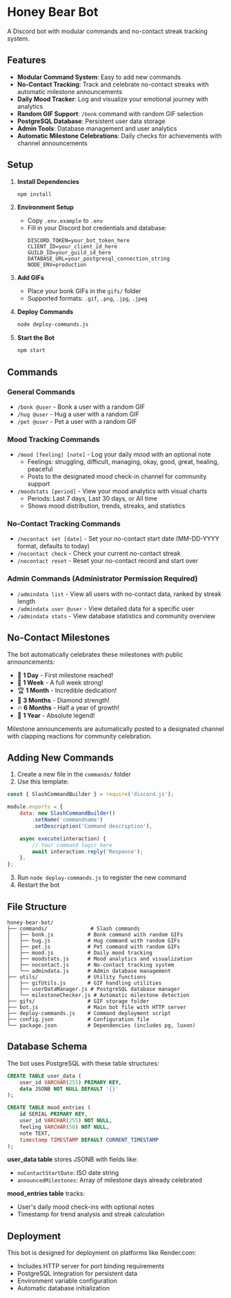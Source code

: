 # Honey Bear Bot

A Discord bot with modular commands and no-contact streak tracking system.

## Features

- **Modular Command System**: Easy to add new commands
- **No-Contact Tracking**: Track and celebrate no-contact streaks with automatic milestone announcements
- **Daily Mood Tracker**: Log and visualize your emotional journey with analytics
- **Random GIF Support**: `/bonk` command with random GIF selection
- **PostgreSQL Database**: Persistent user data storage
- **Admin Tools**: Database management and user analytics
- **Automatic Milestone Celebrations**: Daily checks for achievements with channel announcements

## Setup

1. **Install Dependencies**
   ```bash
   npm install
   ```

2. **Environment Setup**
   - Copy `.env.example` to `.env`
   - Fill in your Discord bot credentials and database:
     ```
     DISCORD_TOKEN=your_bot_token_here
     CLIENT_ID=your_client_id_here
     GUILD_ID=your_guild_id_here
     DATABASE_URL=your_postgresql_connection_string
     NODE_ENV=production
     ```

3. **Add GIFs**
   - Place your bonk GIFs in the `gifs/` folder
   - Supported formats: `.gif`, `.png`, `.jpg`, `.jpeg`

4. **Deploy Commands**
   ```bash
   node deploy-commands.js
   ```

5. **Start the Bot**
   ```bash
   npm start
   ```

## Commands

### General Commands
- `/bonk @user` - Bonk a user with a random GIF
- `/hug @user` - Hug a user with a random GIF
- `/pet @user` - Pet a user with a random GIF

### Mood Tracking Commands
- `/mood [feeling] [note]` - Log your daily mood with an optional note
  - Feelings: struggling, difficult, managing, okay, good, great, healing, peaceful
  - Posts to the designated mood check-in channel for community support
- `/moodstats [period]` - View your mood analytics with visual charts
  - Periods: Last 7 days, Last 30 days, or All time
  - Shows mood distribution, trends, streaks, and statistics

### No-Contact Tracking Commands
- `/nocontact set [date]` - Set your no-contact start date (MM-DD-YYYY format, defaults to today)
- `/nocontact check` - Check your current no-contact streak
- `/nocontact reset` - Reset your no-contact record and start over

### Admin Commands (Administrator Permission Required)
- `/admindata list` - View all users with no-contact data, ranked by streak length
- `/admindata user @user` - View detailed data for a specific user
- `/admindata stats` - View database statistics and community overview

## No-Contact Milestones

The bot automatically celebrates these milestones with public announcements:
- 🎉 **1 Day** - First milestone reached!
- 🌟 **1 Week** - A full week strong!
- 🏆 **1 Month** - Incredible dedication!
- 💎 **3 Months** - Diamond strength!
- 🔥 **6 Months** - Half a year of growth!
- 👑 **1 Year** - Absolute legend!

Milestone announcements are automatically posted to a designated channel with clapping reactions for community celebration.

## Adding New Commands

1. Create a new file in the `commands/` folder
2. Use this template:

```javascript
const { SlashCommandBuilder } = require('discord.js');

module.exports = {
    data: new SlashCommandBuilder()
        .setName('commandname')
        .setDescription('Command description'),

    async execute(interaction) {
        // Your command logic here
        await interaction.reply('Response');
    },
};
```

3. Run `node deploy-commands.js` to register the new command
4. Restart the bot

## File Structure

```
honey-bear-bot/
├── commands/              # Slash commands
│   ├── bonk.js           # Bonk command with random GIFs
│   ├── hug.js            # Hug command with random GIFs
│   ├── pet.js            # Pet command with random GIFs
│   ├── mood.js           # Daily mood tracking
│   ├── moodstats.js      # Mood analytics and visualization
│   ├── nocontact.js      # No-contact tracking system
│   └── admindata.js      # Admin database management
├── utils/                # Utility functions
│   ├── gifUtils.js       # GIF handling utilities
│   ├── userDataManager.js # PostgreSQL database manager
│   └── milestoneChecker.js # Automatic milestone detection
├── gifs/                 # GIF storage folder
├── bot.js                # Main bot file with HTTP server
├── deploy-commands.js    # Command deployment script
├── config.json           # Configuration file
└── package.json          # Dependencies (includes pg, luxon)
```

## Database Schema

The bot uses PostgreSQL with these table structures:

```sql
CREATE TABLE user_data (
    user_id VARCHAR(255) PRIMARY KEY,
    data JSONB NOT NULL DEFAULT '{}'
);

CREATE TABLE mood_entries (
    id SERIAL PRIMARY KEY,
    user_id VARCHAR(255) NOT NULL,
    feeling VARCHAR(50) NOT NULL,
    note TEXT,
    timestamp TIMESTAMP DEFAULT CURRENT_TIMESTAMP
);
```

**user_data table** stores JSONB with fields like:
- `noContactStartDate`: ISO date string
- `announcedMilestones`: Array of milestone days already celebrated

**mood_entries table** tracks:
- User's daily mood check-ins with optional notes
- Timestamp for trend analysis and streak calculation

## Deployment

This bot is designed for deployment on platforms like Render.com:
- Includes HTTP server for port binding requirements
- PostgreSQL integration for persistent data
- Environment variable configuration
- Automatic database initialization